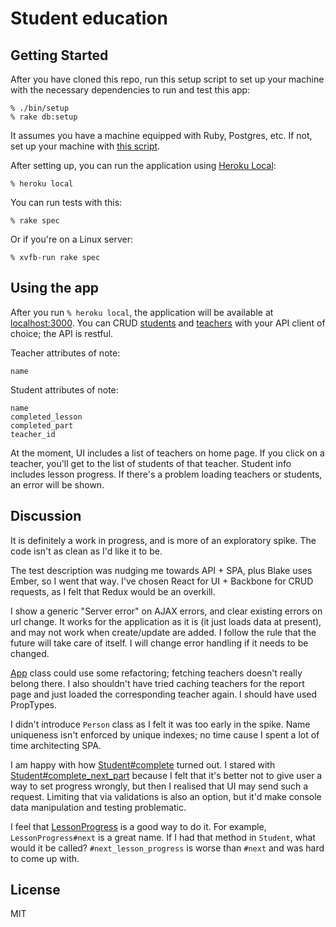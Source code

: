 # Student education

## Getting Started

After you have cloned this repo, run this setup script to set up your machine
with the necessary dependencies to run and test this app:

    % ./bin/setup
    % rake db:setup

It assumes you have a machine equipped with Ruby, Postgres, etc. If not, set up
your machine with [this script].

[this script]: https://github.com/thoughtbot/laptop

After setting up, you can run the application using [Heroku Local]:

    % heroku local

[Heroku Local]: https://devcenter.heroku.com/articles/heroku-local

You can run tests with this:

    % rake spec

Or if you're on a Linux server:

    % xvfb-run rake spec

## Using the app

After you run `% heroku local`, the application will be available at
[localhost:3000]. You can CRUD [students] and [teachers] with your API client of
choice; the API is restful.

Teacher attributes of note:
```
name
```

Student attributes of note:
```
name
completed_lesson
completed_part
teacher_id
```

At the moment, UI includes a list of teachers on home page. If you click on a
teacher, you'll get to the list of students of that teacher. Student info
includes lesson progress. If there's a problem loading teachers or students, an
error will be shown.

[localhost:3000]: http://localhost:3000
[students]: http://localhost:3000/students
[teachers]: http://localhost:3000/teachers

## Discussion

It is definitely a work in progress, and is more of an exploratory spike. The
code isn't as clean as I'd like it to be.

The test description was nudging me towards API + SPA, plus Blake uses Ember, so
I went that way. I've chosen React for UI + Backbone for CRUD requests, as I
felt that Redux would be an overkill.

I show a generic "Server error" on AJAX errors, and clear existing errors on
url change. It works for the application as it is (it just loads data at
present), and may not work when create/update are added. I follow the rule that
the future will take care of itself. I will change error handling if it needs to
be changed.

[App] class could use some refactoring; fetching teachers doesn't really belong
there. I also shouldn't have tried caching teachers for the report page and just
loaded the corresponding teacher again. I should have used PropTypes.

I didn't introduce `Person` class as I felt it was too early in the spike. Name
uniqueness isn't enforced by unique indexes; no time cause I spent a lot of time
architecting SPA.

I am happy with how [Student#complete] turned out. I stared with
[Student#complete_next_part] because I felt that it's better not to give user a
way to set progress wrongly, but then I realised that UI may send such a
request. Limiting that via validations is also an option, but it'd make console
data manipulation and testing problematic.

I feel that [LessonProgress] is a good way to do it. For example,
`LessonProgress#next` is a great name. If I had that method in `Student`, what
would it be called? `#next_lesson_progress` is worse than `#next` and was hard
to come up with.

[App]:
https://github.com/ledestin/student_education/blob/master/app/javascript/src/js/app.js#L13
[Student#complete]: https://github.com/ledestin/student_education/blob/master/app/models/student.rb#L20
[Student#complete_next_part]:
https://github.com/ledestin/student_education/blob/3e07e5092b4d881b75eba79187649f769cb46580/app/models/student.rb#L13
[LessonProgress]:
https://github.com/ledestin/student_education/blob/master/app/models/lesson_progress.rb

## License

MIT

